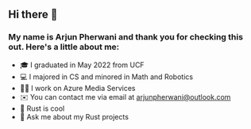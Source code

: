 ## Hi there 👋
### My name is Arjun Pherwani and thank you for checking this out. Here's a little about me:

- 🎓 I graduated in May 2022 from UCF 
- 💻 I majored in CS and minored in Math and Robotics
- 🧑‍💻 I work on Azure Media Services
- ✉️ You can contact me via email at arjunpherwani@outlook.com
- 🦀 Rust is cool
- 💬 Ask me about my Rust projects

<!--
**APherwani/APherwani** is a ✨ _special_ ✨ repository because its `README.md` (this file) appears on your GitHub profile.

- 🔭 I’m currently working on ...
- 🌱 I’m currently learning ...
- 👯 I’m looking to collaborate on ...
- 🤔 I’m looking for help with ...
- 💬 Ask me about ...
- 📫 How to reach me: ...
- 😄 Pronouns: ...
- ⚡ Fun fact: ...
-->
